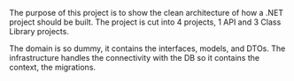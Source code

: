 The purpose of this project is to show the clean architecture of how a .NET project should be built.
The project is cut into 4 projects, 1 API and 3 Class Library projects.

The domain is so dummy, it contains the interfaces, models, and DTOs.
The infrastructure handles the connectivity with the DB so it contains the context, the migrations.
